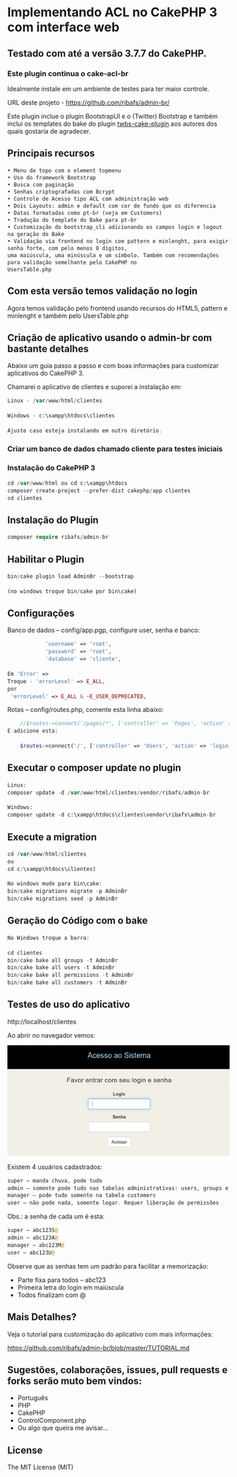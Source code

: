 # Implementando ACL no CakePHP 3 com interface web

## Testado com até a versão 3.7.7 do CakePHP.

### Este plugin continua o cake-acl-br

Idealmente instale em um ambiente de testes para ter maior controle.

URL deste projeto - https://github.com/ribafs/admin-br/

Este plugin inclue o plugin BootstrapUI e o (Twitter) Bootstrap e também inclui os templates do bake do plugin [twbs-cake-plugin](https://github.com/elboletaire/twbs-cake-plugin) aos autores dos quais gostaria de agradecer.

## Principais recursos    
    • Menu de topo com o element topmenu 
    • Uso do framework Bootstrap
    • Busca com paginação 
    • Senhas criptografadas com Bcrypt 
    • Controle de Acesso tipo ACL com administração web 
    • Dois Layouts: admin e default com cor de fundo que os diferencia
    • Datas formatadas como pt-br (veja em Customers)
    • Tradução do template do Bake para pt-br
    • Customização do bootstrap_cli adicionando os campos login e logout na geração do Bake
    • Validação via frontend no login com pattern e minlenght, para exigir senha forte, com pelo menos 8 dígitos,     
    uma maiúscula, uma minúscula e um símbolo. Também com recomendações para validação semelhante pelo CakePHP no
    UsersTable.php

## Com esta versão temos validação no login
Agora temos validação pelo frontend usando recursos do HTML5, pattern e minlenght e também pelo UsersTable.php
    
## Criação de aplicativo usando o admin-br com bastante detalhes

Abaixo um guia passo a passo e com boas informações para customizar aplicativos do CakePHP 3.

Chamarei o aplicativo de clientes e suporei a instalação em:

```php
Linux - /var/www/html/clientes

Windows - c:\xampp\htdocs\clientes

Ajuste caso esteja instalando em outro diretório.
```

### Criar um banco de dados chamado cliente para testes iniciais

### Instalação do CakePHP 3

```php
cd /var/www/html ou cd c:\xampp\htdocs
composer create-project --prefer-dist cakephp/app clientes
cd clientes
```
## Instalação do Plugin
```php
composer require ribafs/admin-br
```
## Habilitar o Plugin
```php
bin/cake plugin load AdminBr --bootstrap 

(no windows troque bin/cake por bin\cake)
```
## Configurações

Banco de dados – config/app.pgp, configure user, senha e banco:
```php
            'username' => 'root',
            'password' => 'root',
            'database' => 'cliente',

Em 'Error' =>
Troque - 'errorLevel' => E_ALL,
por
 'errorLevel' => E_ALL & ~E_USER_DEPRECATED,
```

Rotas – config/routes.php, comente esta linha abaixo:
```php
    //$routes->connect('/pages/*', ['controller' => 'Pages', 'action' => 'display']);
E adicione esta:

    $routes->connect('/', ['controller' => 'Users', 'action' => 'login']);
```    
## Executar o composer update no plugin
```php
Linux:
composer update -d /var/www/html/clientes/vendor/ribafs/admin-br 

Windows: 
composer update -d c:\xampp\htdocs\clientes\vendor\ribafs\admin-br
```
## Execute a migration
```php
cd /var/www/html/clientes 
ou
cd c:\xampp\htdocs\clientes)

No windows mude para bin\cake:
bin/cake migrations migrate -p AdminBr
bin/cake migrations seed -p AdminBr
```

## Geração do Código com o bake
```php
No Windows troque a barra:

cd clientes
bin/cake bake all groups -t AdminBr
bin/cake bake all users -t AdminBr
bin/cake bake all permissions -t AdminBr
bin/cake bake all customers -t AdminBr
```
## Testes de uso do aplicativo

http://localhost/clientes

Ao abrir no navegador vemos:

![](images/cakeaclbr1.png)

Existem 4 usuários cadastrados:
```php
super – manda chuva, pode tudo
admin – somente pode tudo nas tabelas administrativas: users, groups e permissions
manager – pode tudo somente na tabela customers
user – não pode nada, somente logar. Requer liberação de permissões
```
Obs.: a senha de cada um é esta:
```php
super – abc123S@
admin – abc123A@
manager – abc123M@
user – abc123U@
```

Observe que as senhas tem um padrão para facilitar a memorização:

- Parte fixa para todos – abc123
- Primeira letra do login em maiúscula
- Todos finalizam com @

## Mais Detalhes?

Veja o tutorial para customização do aplicativo com mais informações:

https://github.com/ribafs/admin-br/blob/master/TUTORIAL.md


## Sugestões, colaborações, issues, pull requests e forks serão muto bem vindos:

- Português
- PHP
- CakePHP
- ControlComponent.php
- Ou algo que queira me avisar...

License
-------

The MIT License (MIT)
